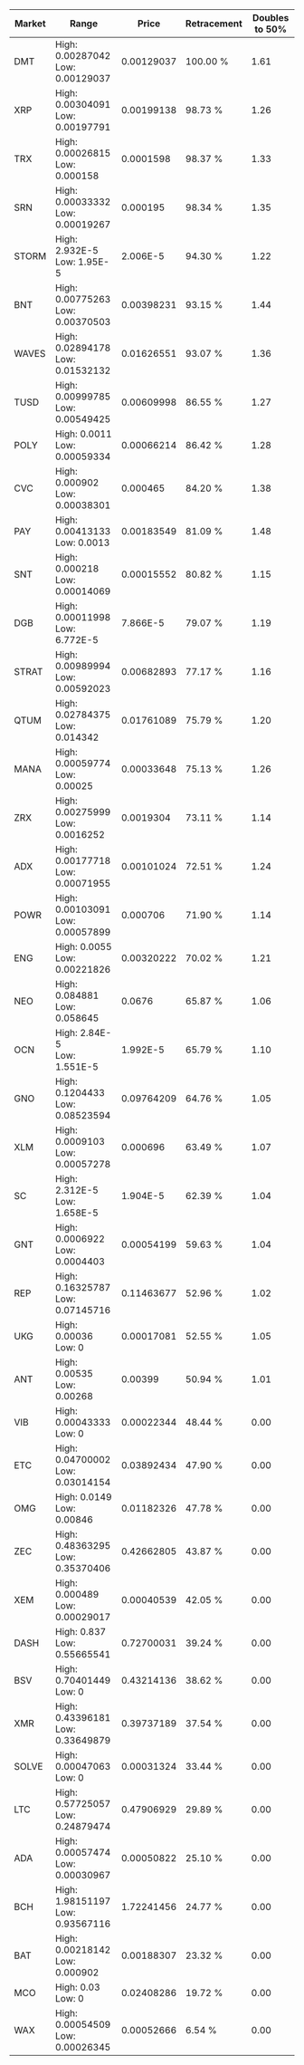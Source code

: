 | Market | Range | Price| Retracement | Doubles to 50% |
| --- | --- | --- | --- | --- |
| DMT | High: 0.00287042<br />Low: 0.00129037 | 0.00129037 | 100.00 % | 1.61 |
| XRP | High: 0.00304091<br />Low: 0.00197791 | 0.00199138 | 98.73 % | 1.26 |
| TRX | High: 0.00026815<br />Low: 0.000158 | 0.0001598 | 98.37 % | 1.33 |
| SRN | High: 0.00033332<br />Low: 0.00019267 | 0.000195 | 98.34 % | 1.35 |
| STORM | High: 2.932E-5<br />Low: 1.95E-5 | 2.006E-5 | 94.30 % | 1.22 |
| BNT | High: 0.00775263<br />Low: 0.00370503 | 0.00398231 | 93.15 % | 1.44 |
| WAVES | High: 0.02894178<br />Low: 0.01532132 | 0.01626551 | 93.07 % | 1.36 |
| TUSD | High: 0.00999785<br />Low: 0.00549425 | 0.00609998 | 86.55 % | 1.27 |
| POLY | High: 0.0011<br />Low: 0.00059334 | 0.00066214 | 86.42 % | 1.28 |
| CVC | High: 0.000902<br />Low: 0.00038301 | 0.000465 | 84.20 % | 1.38 |
| PAY | High: 0.00413133<br />Low: 0.0013 | 0.00183549 | 81.09 % | 1.48 |
| SNT | High: 0.000218<br />Low: 0.00014069 | 0.00015552 | 80.82 % | 1.15 |
| DGB | High: 0.00011998<br />Low: 6.772E-5 | 7.866E-5 | 79.07 % | 1.19 |
| STRAT | High: 0.00989994<br />Low: 0.00592023 | 0.00682893 | 77.17 % | 1.16 |
| QTUM | High: 0.02784375<br />Low: 0.014342 | 0.01761089 | 75.79 % | 1.20 |
| MANA | High: 0.00059774<br />Low: 0.00025 | 0.00033648 | 75.13 % | 1.26 |
| ZRX | High: 0.00275999<br />Low: 0.0016252 | 0.0019304 | 73.11 % | 1.14 |
| ADX | High: 0.00177718<br />Low: 0.00071955 | 0.00101024 | 72.51 % | 1.24 |
| POWR | High: 0.00103091<br />Low: 0.00057899 | 0.000706 | 71.90 % | 1.14 |
| ENG | High: 0.0055<br />Low: 0.00221826 | 0.00320222 | 70.02 % | 1.21 |
| NEO | High: 0.084881<br />Low: 0.058645 | 0.0676 | 65.87 % | 1.06 |
| OCN | High: 2.84E-5<br />Low: 1.551E-5 | 1.992E-5 | 65.79 % | 1.10 |
| GNO | High: 0.1204433<br />Low: 0.08523594 | 0.09764209 | 64.76 % | 1.05 |
| XLM | High: 0.0009103<br />Low: 0.00057278 | 0.000696 | 63.49 % | 1.07 |
| SC | High: 2.312E-5<br />Low: 1.658E-5 | 1.904E-5 | 62.39 % | 1.04 |
| GNT | High: 0.0006922<br />Low: 0.0004403 | 0.00054199 | 59.63 % | 1.04 |
| REP | High: 0.16325787<br />Low: 0.07145716 | 0.11463677 | 52.96 % | 1.02 |
| UKG | High: 0.00036<br />Low: 0 | 0.00017081 | 52.55 % | 1.05 |
| ANT | High: 0.00535<br />Low: 0.00268 | 0.00399 | 50.94 % | 1.01 |
| VIB | High: 0.00043333<br />Low: 0 | 0.00022344 | 48.44 % | 0.00 |
| ETC | High: 0.04700002<br />Low: 0.03014154 | 0.03892434 | 47.90 % | 0.00 |
| OMG | High: 0.0149<br />Low: 0.00846 | 0.01182326 | 47.78 % | 0.00 |
| ZEC | High: 0.48363295<br />Low: 0.35370406 | 0.42662805 | 43.87 % | 0.00 |
| XEM | High: 0.000489<br />Low: 0.00029017 | 0.00040539 | 42.05 % | 0.00 |
| DASH | High: 0.837<br />Low: 0.55665541 | 0.72700031 | 39.24 % | 0.00 |
| BSV | High: 0.70401449<br />Low: 0 | 0.43214136 | 38.62 % | 0.00 |
| XMR | High: 0.43396181<br />Low: 0.33649879 | 0.39737189 | 37.54 % | 0.00 |
| SOLVE | High: 0.00047063<br />Low: 0 | 0.00031324 | 33.44 % | 0.00 |
| LTC | High: 0.57725057<br />Low: 0.24879474 | 0.47906929 | 29.89 % | 0.00 |
| ADA | High: 0.00057474<br />Low: 0.00030967 | 0.00050822 | 25.10 % | 0.00 |
| BCH | High: 1.98151197<br />Low: 0.93567116 | 1.72241456 | 24.77 % | 0.00 |
| BAT | High: 0.00218142<br />Low: 0.000902 | 0.00188307 | 23.32 % | 0.00 |
| MCO | High: 0.03<br />Low: 0 | 0.02408286 | 19.72 % | 0.00 |
| WAX | High: 0.00054509<br />Low: 0.00026345 | 0.00052666 | 6.54 % | 0.00 |
